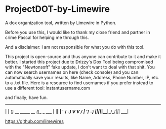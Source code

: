# ProjectDOT-by-Limewire
A dox organization tool, written by Limewire in Python.
 
Before you use this, I would like to thank my close friend and partner in crime Pascal for helping me through this.

And a disclaimer: I am not responsible for what you do with this tool. 

This project is open-source and thus anyone can contribute to it and make it better.
I started this project due to Drizzy's Dox Tool being compromised with the "Newtonsoft" fake update, I don't want to deal with that shit.
You can now search usernames on here (check console) and you can automatically save your results, like Name, Address, Phone Number, IP, etc. to a .txt file.
Here is a resource to find usernames if you prefer instead to use a different tool: instantusername.com

and finally; have fun.
  _    _                  _         
 | |  (_)_ __  _____ __ _(_)_ _ ___ 
 | |__| | '  \/ -_) V  V / | '_/ -_)
 |____|_|_|_|_\___|\_/\_/|_|_| \___|
                                    
 https://github.com/limewires
